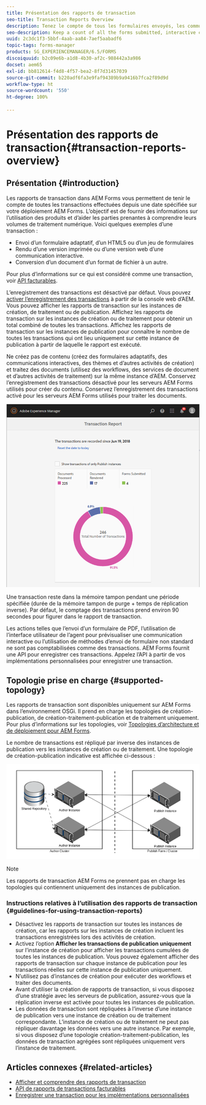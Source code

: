 ```yaml
---
title: Présentation des rapports de transaction
seo-title: Transaction Reports Overview
description: Tenez le compte de tous les formulaires envoyés, les communications interactives générées, les documents convertis dans un autre format, etc.
seo-description: Keep a count of all the forms submitted, interactive communication rendered, Documents converted to one format to another, and more
uuid: 2c3dc1f3-5bbf-4aab-aa84-7aef5aabadf6
topic-tags: forms-manager
products: SG_EXPERIENCEMANAGER/6.5/FORMS
discoiquuid: b2c09e6b-a1d8-4b30-af2c-988442a3a986
docset: aem65
exl-id: bb812614-f4d8-4f57-bea2-8f7d31457039
source-git-commit: b220adf6fa3e9faf94389b9a9416b7fca2f89d9d
workflow-type: ht
source-wordcount: '550'
ht-degree: 100%

---
```


# Présentation des rapports de transaction{#transaction-reports-overview}

## Présentation {#introduction}

Les rapports de transaction dans AEM Forms vous permettent de tenir le compte de toutes les transactions effectuées depuis une date spécifiée sur votre déploiement AEM Forms. L’objectif est de fournir des informations sur l’utilisation des produits et d’aider les parties prenantes à comprendre leurs volumes de traitement numérique. Voici quelques exemples d’une transaction :

* Envoi d’un formulaire adaptatif, d’un HTML5 ou d’un jeu de formulaires
* Rendu d’une version imprimée ou d’une version web d’une communication interactive.
* Conversion d’un document d’un format de fichier à un autre.

Pour plus d’informations sur ce qui est considéré comme une transaction, voir [API facturables](../../forms/using/transaction-reports-billable-apis.md).

L’enregistrement des transactions est désactivé par défaut. Vous pouvez [activer l’enregistrement des transactions](../../forms/using/viewing-and-understanding-transaction-reports.md#setting-up-transaction-reports) à partir de la console web d’AEM. Vous pouvez afficher les rapports de transaction sur les instances de création, de traitement ou de publication. Affichez les rapports de transaction sur les instances de création ou de traitement pour obtenir un total combiné de toutes les transactions. Affichez les rapports de transaction sur les instances de publication pour connaître le nombre de toutes les transactions qui ont lieu uniquement sur cette instance de publication à partir de laquelle le rapport est exécuté.

Ne créez pas de contenu (créez des formulaires adaptatifs, des communications interactives, des thèmes et d’autres activités de création) et traitez des documents (utilisez des workflows, des services de document et d’autres activités de traitement) sur la même instance d’AEM. Conservez l’enregistrement des transactions désactivé pour les serveurs AEM Forms utilisés pour créer du contenu. Conservez l’enregistrement des transactions activé pour les serveurs AEM Forms utilisés pour traiter les documents.

![sample-transaction-report-author-1](assets/sample-transaction-report-author-1.png)

Une transaction reste dans la mémoire tampon pendant une période spécifiée (durée de la mémoire tampon de purge + temps de réplication inverse). Par défaut, le comptage des transactions prend environ 90 secondes pour figurer dans le rapport de transaction.

Les actions telles que l’envoi d’un formulaire de PDF, l’utilisation de l’interface utilisateur de l’agent pour prévisualiser une communication interactive ou l’utilisation de méthodes d’envoi de formulaire non standard ne sont pas comptabilisées comme des transactions. AEM Forms fournit une API pour enregistrer ces transactions. Appelez l’API à partir de vos implémentations personnalisées pour enregistrer une transaction.

## Topologie prise en charge {#supported-topology}

Les rapports de transaction sont disponibles uniquement sur AEM Forms dans l’environnement OSGi. Il prend en charge les topologies de création-publication, de création-traitement-publication et de traitement uniquement. Pour plus d’informations sur les topologies, voir [Topologies d’architecture et de déploiement pour AEM Forms](../../forms/using/transaction-reports-overview.md).

Le nombre de transactions est répliqué par inverse des instances de publication vers les instances de création ou de traitement. Une topologie de création-publication indicative est affichée ci-dessous :

![simple-author-publish-topology](assets/simple-author-publish-topology.png)

>[!NOTE]
>
>Les rapports de transaction AEM Forms ne prennent pas en charge les topologies qui contiennent uniquement des instances de publication.

### Instructions relatives à l’utilisation des rapports de transaction {#guidelines-for-using-transaction-reports}

* Désactivez les rapports de transaction sur toutes les instances de création, car les rapports sur les instances de création incluent les transactions enregistrées lors des activités de création.
* Activez l’option **Afficher les transactions de publication uniquement** sur l’instance de création pour afficher les transactions cumulées de toutes les instances de publication. Vous pouvez également afficher des rapports de transaction sur chaque instance de publication pour les transactions réelles sur cette instance de publication uniquement.
* N’utilisez pas d’instances de création pour exécuter des workflows et traiter des documents.
* Avant d’utiliser la création de rapports de transaction, si vous disposez d’une stratégie avec les serveurs de publication, assurez-vous que la réplication inverse est activée pour toutes les instances de publication.
* Les données de transaction sont répliquées à l’inverse d’une instance de publication vers une instance de création ou de traitement correspondante. L’instance de création ou de traitement ne peut pas répliquer davantage les données vers une autre instance. Par exemple, si vous disposez d’une topologie création-traitement-publication, les données de transaction agrégées sont répliquées uniquement vers l’instance de traitement.

## Articles connexes {#related-articles}

* [Afficher et comprendre des rapports de transaction](../../forms/using/viewing-and-understanding-transaction-reports.md)
* [ API de rapports de transactions facturables](../../forms/using/transaction-reports-billable-apis.md)
* [Enregistrer une transaction pour les implémentations personnalisées](/help/forms/using/record-transaction-custom-implementation.md)
